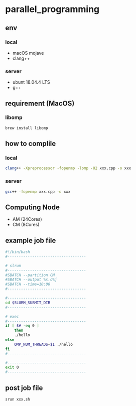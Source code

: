 # parallel_programming
## env
### local
- macOS mojave
- clang++
### server
- ubunt 18.04.4 LTS
- g++


## requirement (MacOS)
### libomp
```sh
brew install libomp
```

## how to complile
### local
```sh
clang++ -Xpreprocessor -fopenmp -lomp -O2 xxx.cpp -o xxx
```
### server
```sh
gcc++ -fopenmp xxx.cpp -o xxx
```


## Computing Node
- AM (24Cores)
- CM (8Cores)

## example job file
```sh
#!/bin/bash
#-----------------------------------

# slrum
#-----------------------------------
#SBATCH --partition CM
#SBATCH --output %x.o%j
#SBATCH --time=10:00
#-----------------------------------

#-----------------------------------
cd $SLURM_SUBMIT_DIR
#-----------------------------------

# exec
#-----------------------------------
if [ $# -eq 0 ]
    then
    ./hello
else
    OMP_NUM_THREADS=$1 ./hello
fi
#-----------------------------------

#-----------------------------------
exit 0
#-----------------------------------
```

## post job file
```sh
srun xxx.sh
```